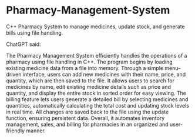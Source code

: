 # Pharmacy-Management-System
C++ Pharmacy System to manage medicines, update stock, and generate bills using file handling.
<p>ChatGPT said:

The Pharmacy Management System efficiently handles the operations of a pharmacy using file handling in C++. The program begins by loading existing medicine data from a file into memory. Through a simple menu-driven interface, users can add new medicines with their name, price, and quantity, which are then saved to the file. It allows users to search for medicines by name, edit existing medicine details such as price and quantity, and display the entire stock in sorted order for easy viewing. The billing feature lets users generate a detailed bill by selecting medicines and quantities, automatically calculating the total cost and updating stock levels in real time. All changes are saved back to the file using the update function, ensuring persistent data. Overall, it automates inventory management, sales, and billing for pharmacies in an organized and user-friendly manner.</p>
